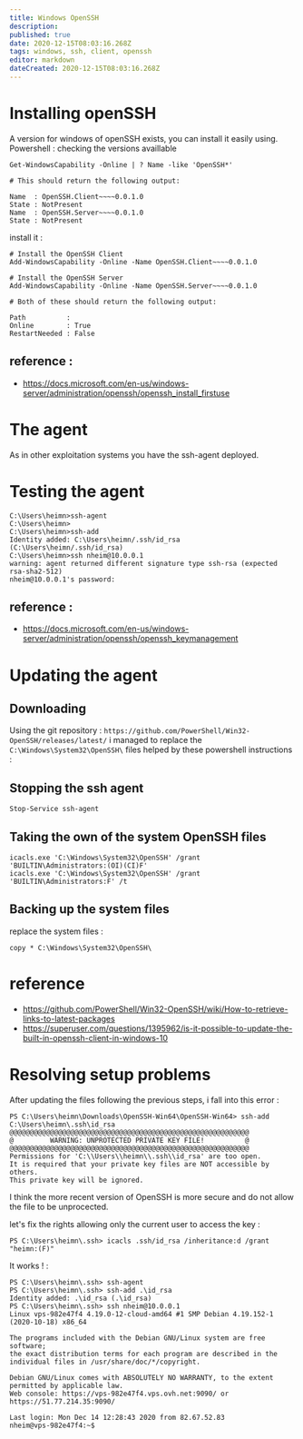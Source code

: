 ```yaml
---
title: Windows OpenSSH
description: 
published: true
date: 2020-12-15T08:03:16.268Z
tags: windows, ssh, client, openssh
editor: markdown
dateCreated: 2020-12-15T08:03:16.268Z
---
```


# Installing openSSH
A version for windows of openSSH exists, you can install it easily using. Powershell :
checking the versions availlable
````
Get-WindowsCapability -Online | ? Name -like 'OpenSSH*'

# This should return the following output:

Name  : OpenSSH.Client~~~~0.0.1.0
State : NotPresent
Name  : OpenSSH.Server~~~~0.0.1.0
State : NotPresent
````

install it :
````
# Install the OpenSSH Client
Add-WindowsCapability -Online -Name OpenSSH.Client~~~~0.0.1.0

# Install the OpenSSH Server
Add-WindowsCapability -Online -Name OpenSSH.Server~~~~0.0.1.0

# Both of these should return the following output:

Path          :
Online        : True
RestartNeeded : False
````


## reference :
- https://docs.microsoft.com/en-us/windows-server/administration/openssh/openssh_install_firstuse

# The agent

As in other exploitation systems you have the ssh-agent deployed.

# Testing the agent

````
C:\Users\heimn>ssh-agent
C:\Users\heimn>
C:\Users\heimn>ssh-add
Identity added: C:\Users\heimn/.ssh/id_rsa (C:\Users\heimn/.ssh/id_rsa)
C:\Users\heimn>ssh nheim@10.0.0.1
warning: agent returned different signature type ssh-rsa (expected rsa-sha2-512)
nheim@10.0.0.1's password:
````

## reference :
- https://docs.microsoft.com/en-us/windows-server/administration/openssh/openssh_keymanagement


# Updating the agent

## Downloading
Using the git repository : ``https://github.com/PowerShell/Win32-OpenSSH/releases/latest/`` i managed to replace the ``C:\Windows\System32\OpenSSH\`` files helped by these powershell instructions :

## Stopping the ssh agent
````
Stop-Service ssh-agent
````

## Taking the own of the system OpenSSH files
````
icacls.exe 'C:\Windows\System32\OpenSSH' /grant 'BUILTIN\Administrators:(OI)(CI)F'
icacls.exe 'C:\Windows\System32\OpenSSH' /grant 'BUILTIN\Administrators:F' /t
````

## Backing up the system files

replace the system files :

````
copy * C:\Windows\System32\OpenSSH\
````

# reference 
- https://github.com/PowerShell/Win32-OpenSSH/wiki/How-to-retrieve-links-to-latest-packages
- https://superuser.com/questions/1395962/is-it-possible-to-update-the-built-in-openssh-client-in-windows-10

# Resolving setup problems

After updating the files following the previous steps, i fall into this error :
````
PS C:\Users\heimn\Downloads\OpenSSH-Win64\OpenSSH-Win64> ssh-add C:\Users\heimn\.ssh\id_rsa
@@@@@@@@@@@@@@@@@@@@@@@@@@@@@@@@@@@@@@@@@@@@@@@@@@@@@@@@@@@
@         WARNING: UNPROTECTED PRIVATE KEY FILE!          @
@@@@@@@@@@@@@@@@@@@@@@@@@@@@@@@@@@@@@@@@@@@@@@@@@@@@@@@@@@@
Permissions for 'C:\\Users\\heimn\\.ssh\\id_rsa' are too open.
It is required that your private key files are NOT accessible by others.
This private key will be ignored.
````

I think the more recent version of OpenSSH is more secure and do not allow the file to be unprocected.

let's fix the rights allowing only the current user to access the key :


````
PS C:\Users\heimn\.ssh> icacls .ssh/id_rsa /inheritance:d /grant "heimn:(F)"
````

It works ! :

````
PS C:\Users\heimn\.ssh> ssh-agent
PS C:\Users\heimn\.ssh> ssh-add .\id_rsa
Identity added: .\id_rsa (.\id_rsa)
PS C:\Users\heimn\.ssh> ssh nheim@10.0.0.1
Linux vps-982e47f4 4.19.0-12-cloud-amd64 #1 SMP Debian 4.19.152-1 (2020-10-18) x86_64

The programs included with the Debian GNU/Linux system are free software;
the exact distribution terms for each program are described in the
individual files in /usr/share/doc/*/copyright.

Debian GNU/Linux comes with ABSOLUTELY NO WARRANTY, to the extent
permitted by applicable law.
Web console: https://vps-982e47f4.vps.ovh.net:9090/ or https://51.77.214.35:9090/

Last login: Mon Dec 14 12:28:43 2020 from 82.67.52.83
nheim@vps-982e47f4:~$
````






